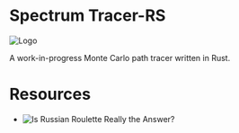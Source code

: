 # Spectrum Tracer-RS

![Logo](https://github.com/mwalczyk/tracer-rs/blob/master/logo.png)

A work-in-progress Monte Carlo path tracer written in Rust.

# Resources

- ![Is Russian Roulette Really the Answer?](http://computergraphics.stackexchange.com/questions/2316/is-russian-roulette-really-the-answer)
